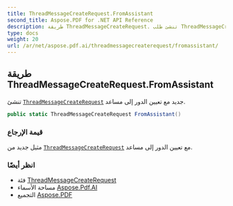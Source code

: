 ```yaml
---
title: ThreadMessageCreateRequest.FromAssistant
second_title: Aspose.PDF for .NET API Reference
description: طريقة ThreadMessageCreateRequest. تنشئ طلب ThreadMessageCreateRequest جديد مع تعيين الدور إلى مساعد
type: docs
weight: 20
url: /ar/net/aspose.pdf.ai/threadmessagecreaterequest/fromassistant/
---
```

## طريقة ThreadMessageCreateRequest.FromAssistant

تنشئ [`ThreadMessageCreateRequest`](../) جديد مع تعيين الدور إلى مساعد.

```csharp
public static ThreadMessageCreateRequest FromAssistant()
```

### قيمة الإرجاع

مثيل جديد من [`ThreadMessageCreateRequest`](../) مع تعيين الدور إلى مساعد.

### انظر أيضًا

* فئة [ThreadMessageCreateRequest](../)
* مساحة الأسماء [Aspose.Pdf.AI](../../../aspose.pdf.ai/)
* التجميع [Aspose.PDF](../../../)